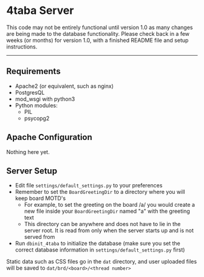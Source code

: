 # 4taba Server

This code may not be entirely functional until version 1.0 as many changes are being made to the database functionality.
Please check back in a few weeks (or months) for version 1.0, with a finished README file and setup instructions.

--------------------

## Requirements
- Apache2 (or equivalent, such as nginx)
- PostgresQL
- mod_wsgi with python3
- Python modules:
    - PIL
    - psycopg2

## Apache Configuration

Nothing here yet.

## Server Setup

- Edit file `settings/default_settings.py` to your preferences
- Remember to set the `BoardGreetingDir` to a directory where you will keep board MOTD's
    - For example, to set the greeting on the board /a/ you would create a new file inside your `BoardGreetingDir` named "a" with the greeting text
    - This directory can be anywhere and does not have to lie in the server root. It is read from only when the server starts up and is not served from
- Run `dbinit_4taba` to initialize the database (make sure you set the correct database information in `settings/default_settings.py` first)

Static data such as CSS files go in the `dat` directory, and user uploaded files will be saved to `dat/brd/<board>/<thread number>`
